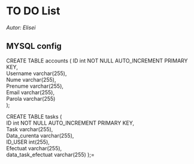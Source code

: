 # TO DO List
*Autor: Elisei*
 
## MYSQL config

CREATE TABLE accounts (
    ID int NOT NULL AUTO_INCREMENT PRIMARY KEY,\
    Username varchar(255),\
    Nume varchar(255),\
    Prenume varchar(255),\
    Email varchar(255),\
    Parola varchar(255)\
);

CREATE TABLE tasks (\
    ID int NOT NULL AUTO_INCREMENT PRIMARY KEY,\
    Task varchar(255),\
    Data_curenta varchar(255),\
    ID_USER int(255),\
    Efectuat varchar(255),\
    data_task_efectuat varchar(255)
);\=




